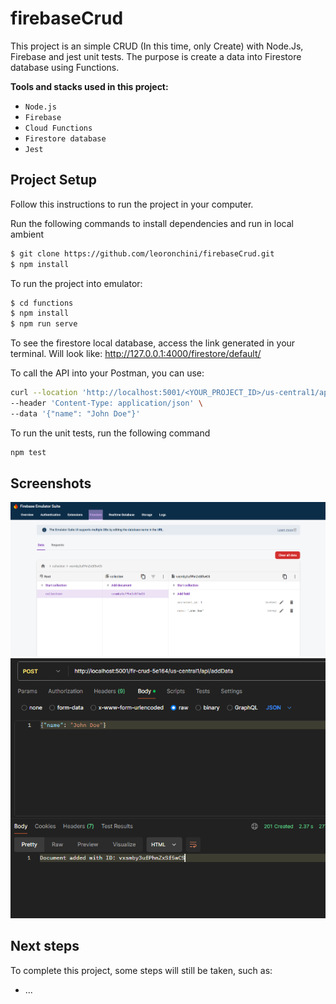 # firebaseCrud

This project is an simple CRUD (In this time, only Create) with Node.Js, Firebase and jest unit tests. The purpose is create a data into Firestore database using Functions.

**Tools and stacks used in this project:**

- `Node.js`
- `Firebase`
- `Cloud Functions`
- `Firestore database`
- `Jest`

## Project Setup

Follow this instructions to run the project in your computer.

Run the following commands to install dependencies and run in local ambient

```bash
$ git clone https://github.com/leoronchini/firebaseCrud.git
$ npm install

```

To run the project into emulator:

```bash
$ cd functions
$ npm install
$ npm run serve
```

To see the firestore local database, access the link generated in your terminal. Will look like: http://127.0.0.1:4000/firestore/default/

To call the API into your Postman, you can use:

```bash
curl --location 'http://localhost:5001/<YOUR_PROJECT_ID>/us-central1/api/addData' \
--header 'Content-Type: application/json' \
--data '{"name": "John Doe"}'
```

To run the unit tests, run the following command

```bash
npm test
```

## Screenshots

![Screenshot1](./assets/Screenshot1.png?raw=true)
![Screenshot2](./assets/Screenshot2.png?raw=true)

## Next steps

To complete this project, some steps will still be taken, such as:

- ...
